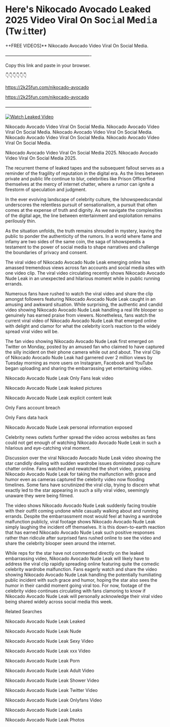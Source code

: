 # Here's Nikocado Avocado Leaked 2025 Video Viral On Soc𝚒al Med𝚒a (Tw𝚒tter)

++FREE VIDEOS]** Nikocado Avocado Video Viral On Social Media.

———————————————————-

Copy this link and paste in your browser.

👇👇👇👇👇👇

https://2k25fun.com/nikocado-avocado

https://2k25fun.com/nikocado-avocado

———————————————————-

[![Watch Leaked Video](https://miro.medium.com/v2/resize:fit:828/format:webp/1*cilzJN44JGOrTw9NJCrNHA.gif "Watch Leaked Video")](https://2k25fun.com/nikocado-avocado)

Nikocado Avocado Video Viral On Social Media. Nikocado Avocado Video Viral On Social Media. Nikocado Avocado Video Viral On Social Media. Nikocado Avocado Video Viral On Social Media. Nikocado Avocado Video Viral On Social Media.

Nikocado Avocado Video Viral On Social Media 2025. Nikocado Avocado Video Viral On Social Media 2025.

The recurrent theme of leaked tapes and the subsequent fallout serves as a reminder of the fragility of reputation in the digital era. As the lines between private and public life continue to blur, celebrities like Prison Officerfind themselves at the mercy of internet chatter, where a rumor can ignite a firestorm of speculation and judgment.

In the ever evolving landscape of celebrity culture, the Ishowspeedscandal underscores the relentless pursuit of sensationalism, a pursuit that often comes at the expense of truth and dignity. As we navigate the complexities of the digital age, the line between entertainment and exploitation remains perilously thin.

As the situation unfolds, the truth remains shrouded in mystery, leaving the public to ponder the authenticity of the rumors. In a world where fame and infamy are two sides of the same coin, the saga of Ishowspeedis a testament to the power of social media to shape narratives and challenge the boundaries of privacy and consent.

The viral video of Nikocado Avocado Nude Leak emerging online has amassed tremendous views across fan accounts and social media sites with one video clip. The viral video circulating recently shows Nikocado Avocado Nude Leak in an unexpected and hilarious moment while in public running errands.

Numerous fans have rushed to watch the viral video and share the clip amongst followers featuring Nikocado Avocado Nude Leak caught in an amusing and awkward situation. While surprising, the authentic and candid video showing Nikocado Avocado Nude Leak handling a real life blooper so genuinely has earned praise from viewers. Nonetheless, fans watch the current viral video of Nikocado Avocado Nude Leak that emerged online with delight and clamor for what the celebrity icon’s reaction to the widely spread viral video will be.

The fan video showing Nikocado Avocado Nude Leak first emerged on Twitter on Monday, posted by an amused fan who claimed to have captured the silly incident on their phone camera while out and about. The viral Clip of Nikocado Avocado Nude Leak had garnered over 2 million views by Tuesday morning as more users on Instagram, Facebook and YouTube began uploading and sharing the embarrassing yet entertaining video.

Nikocado Avocado Nude Leak Only Fans leak video

Nikocado Avocado Nude Leak leaked pictures

Nikocado Avocado Nude Leak explicit content leak

Only Fans account breach

Only Fans data hack

Nikocado Avocado Nude Leak personal information exposed

Celebrity news outlets further spread the video across websites as fans could not get enough of watching Nikocado Avocado Nude Leak in such a hilarious and eye-catching viral moment.

Discussion over the viral Nikocado Avocado Nude Leak video showing the star candidly dealing with sudden wardrobe issues dominated pop culture chatter online. Fans watched and rewatched the short video, praising Nikocado Avocado Nude Leak for taking the malfunction with grace and humor even as cameras captured the celebrity video now flooding timelines. Some fans have scrutinized the viral clip, trying to discern what exactly led to the star appearing in such a silly viral video, seemingly unaware they were being filmed.

The video shows Nikocado Avocado Nude Leak suddenly facing trouble with their outfit coming undone while casually walking about and running errands. Despite the embarrassment most would feel at having a wardrobe malfunction publicly, viral footage shows Nikocado Avocado Nude Leak simply laughing the incident off themselves. It is this down-to-earth reaction that has earned Nikocado Avocado Nude Leak such positive responses rather than ridicule after surprised fans rushed online to see the video and share the celebrity blooper seen around the internet.

While reps for the star have not commented directly on the leaked embarrassing video, Nikocado Avocado Nude Leak will likely have to address the viral clip rapidly spreading online featuring quite the comedic celebrity wardrobe malfunction. Fans eagerly watch and share the video showing Nikocado Avocado Nude Leak handling the potentially humiliating public incident with such grace and humor, hoping the star also sees the humor in their candid moment going viral too. For now, footage of the celebrity video continues circulating with fans clamoring to know if Nikocado Avocado Nude Leak will personally acknowledge their viral video being shared widely across social media this week.

Related Searches

Nikocado Avocado Nude Leak Leaked

Nikocado Avocado Nude Leak Nude

Nikocado Avocado Nude Leak Sexy Video

Nikocado Avocado Nude Leak xxx Video

Nikocado Avocado Nude Leak Porn

Nikocado Avocado Nude Leak Adult Video

Nikocado Avocado Nude Leak Shower Video

Nikocado Avocado Nude Leak Twitter Video

Nikocado Avocado Nude Leak Onlyfans Video

Nikocado Avocado Nude Leak Leaks

Nikocado Avocado Nude Leak Photos